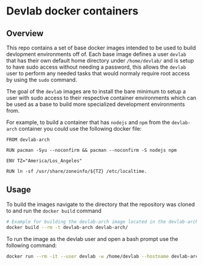 # Devlab docker containers

## Overview

This repo contains a set of base docker images intended to be used to build devlopment environments off of.
Each base image defines a user `devlab` that has their own default home directory under `/home/devlab/` and 
is setup to have sudo access without needing a password, this allows the `devlab` user to perform any needed
tasks that would normaly require root access by using the `sudo` command.

The goal of the `devlab` images are to install the bare minimum to setup a user with sudo access to their
respective container environments which can be used as a base to build more specialized development environments
from.

For example, to build a container that has `nodejs` and `npm` from the `devlab-arch` container you could use
the following docker file:

```docker
FROM devlab-arch

RUN pacman -Syu --noconfirm && pacman --noconfirm -S nodejs npm

ENV TZ="America/Los_Angeles"

RUN ln -sf /usr/share/zoneinfo/${TZ} /etc/localtime.
```

## Usage

To build the images navigate to the directory that the repository was cloned to and run the `docker build` command

```bash
# Example for building the devlab-arch image located in the devlab-arch/ directory.
docker build --rm -t devlab-arch devlab-arch/
```

To run the image as the devlab user and open a bash prompt use the following command:

```bash
docker run --rm -it --user devlab -w /home/devlab --hostname devlab-arch --name devlab-arch devlab-arch bash
```